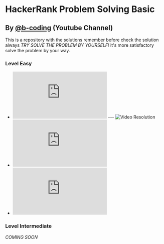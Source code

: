 # HackerRank Problem Solving Basic 
## By [@b-coding](https://www.youtube.com/@b-coding) (Youtube Channel)
This is a repository with the solutions remember before check the solution always *TRY SOLVE THE PROBLEM BY YOURSELF!* it's more satisfactory solve the problem by your way.
### Level Easy
- ![001 - Solve Me First](https://github.com/boris-calli/problem-solving-basic-hackerrank/blob/main/Easy/001-SolveMeFirst.js) --- ![Video Resolution](https://youtu.be/oy1bk353RmA?si=q1nQkCkT83G4t4N1)
- ![041 - Library Fine](https://github.com/boris-calli/problem-solving-basic-hackerrank/blob/main/Easy/041-LibraryFine.js)
- ![042 - Cut the sticks](https://github.com/boris-calli/problem-solving-basic-hackerrank-solutions/blob/main/Easy/042-CutTheSticks.js)
### Level Intermediate
_COMING SOON_